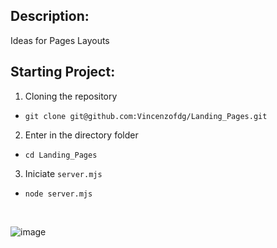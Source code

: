 ## Description:
Ideas for Pages Layouts

## Starting Project:
1. Cloning the repository
-  `git clone git@github.com:Vincenzofdg/Landing_Pages.git`
2. Enter in the directory folder
- `cd Landing_Pages`
3. Iniciate `server.mjs`
- `node server.mjs`

<br />

![image](preview.gif)